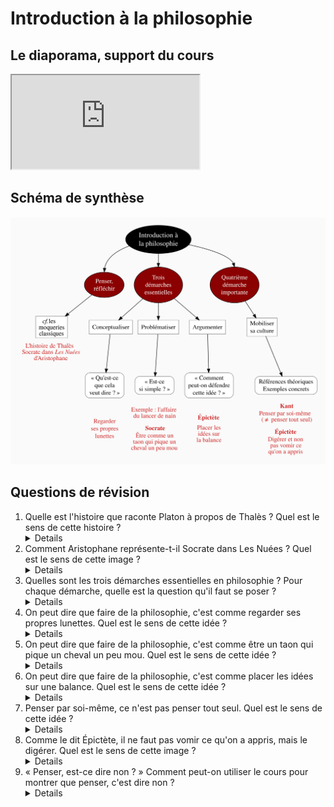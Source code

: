 # Introduction à la philosophie

## Le diaporama, support du cours

<iframe src="https://eyssette.github.io/marp-slides/slides/introduction-philosophie.html"> </iframe>


## Schéma de synthèse

![Schéma récapitulatif du cours](https://raw.githubusercontent.com/eyssette/graphviz-examples/master/diagram/introduction-philosophie2.svg)

## Questions de révision

1. Quelle est l'histoire que raconte Platon à propos de Thalès ? Quel est le sens de cette histoire ? <details>Thalès se promène en regardant les étoiles et tombe dans un puits parce qu'il regardait le ciel au lieu de regarder ses pieds. Cette histoire illustre une moquerie classique contre la philosophie qui serait une réflexion trop abstraite et déconnectée du réel.</details>
1. Comment Aristophane représente-t-il Socrate dans Les Nuées ? Quel est le sens de cette image ?<details>Dans Les Nuées, Aristophane représente Socrate suspendu en l'air dans un panier Cette image illustre une moquerie classique contre la philosophie qui serait une réflexion trop abstraite et déconnectée du réel.</details>
1. Quelles sont les trois démarches essentielles en philosophie ? Pour chaque démarche, quelle est la question qu'il faut se poser ?<details>En philosophie, les trois démarches essentielles sont : conceptualiser, problématiser, argumenter. Pour conceptualiser, il faut se demander : « Qu'est-ce que cela veut dire ? ». Pour problématiser, il faut se demander : « Est-ce vraiment si simple ? ». Pour argumenter, il faut se demander : « Comment peut-on défendre cette idée ? »</details>
1. On peut dire que faire de la philosophie, c'est comme regarder ses propres lunettes. Quel est le sens de cette idée ?<details>Regarder ses propres lunettes, c'est examiner les idées avec lesquelles on pense, afin de chercher à les rendre plus claires et plus précises : cela revient à conceptualiser.</details>
1. On peut dire que faire de la philosophie, c'est comme être un taon qui pique un cheval un peu mou. Quel est le sens de cette idée ?<details>Cette image désigne la démarche de Socrate. Être comme un taon qui pique un cheval un peu mou, c'est réveiller son esprit critique et questionner ce qui nous semble évident : cela revient à problématiser.</details>
1. On peut dire que faire de la philosophie, c'est comme placer les idées sur une balance. Quel est le sens de cette idée ?<details>Épictète propose cette image de la balance. Placer une idée sur une balance, c'est examiner les arguments et les objections afin de déterminer si l'idée est convaincante : cela revient à argumenter.</details>
1. Penser par soi-même, ce n'est pas penser tout seul. Quel est le sens de cette idée ?<details>Penser par soi-même, c'est, comme le dit Kant, avoir « le courage de se servir de son propre entendement », c'est-à-dire être capable de réflexion critique pour dépasser les idées reçues. Pour développer l'autonomie de son propre jugement, il faut parvenir à prendre position à l'intérieur d'un dialogue avec d'autres thèses possibles : on ne pense pas tout seul, mais avec et contre d'autres formes de pensée.</details>
1. Comme le dit Épictète, il ne faut pas vomir ce qu'on a appris, mais le digérer. Quel est le sens de cette image ?<details>Vomir ce qu'on a appris, ce serait simplement recracher ses connaissances, sans les avoir intégrées, et sans organisation. Digérer ce qu'on a appris, c'est s'approprier des connaissances afin de les faire siennes et pouvoir ainsi les mobiliser pour développer sa propre réflexion.</details>
1. « Penser, est-ce dire non ? » Comment peut-on utiliser le cours pour montrer que penser, c'est dire non ?<details>Penser, c'est dire non parce qu'on ne pense véritablement que si on réfléchit de manière critique. Or la réflexion critique suppose de dire non aux idées reçues.<br>Plus précisément, il s'agit d'abord de dire non aux idées vagues et confuses : réfléchir de manière critique, c'est refuser les termes imprécis et chercher à clarifier le sens des notions que l'on utilise, ce qui revient à conceptualiser.<br>Il faut également dire non aux idées simplistes : penser véritablement, c'est problématiser et remettre en question toutes les idées étroites qui évacuent la complexité du réel.<br>Enfin, il faut dire non aux idées affirmées sans justification. La réflexion critique doit nous conduire à refuser les paroles en l'air, le baratin sans fondement véritable.</details>



